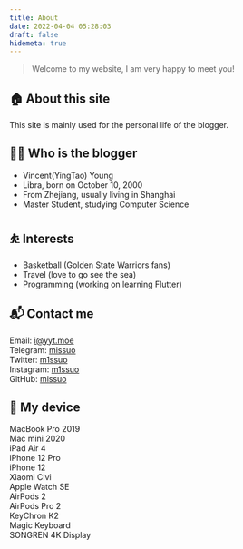 ```yaml
---
title: About
date: 2022-04-04 05:28:03
draft: false
hidemeta: true
---
```

> Welcome to my website, I am very happy to meet you!

## 🏠 About this site
This site is mainly used for the personal life of the blogger.

## 👨‍💻 Who is the blogger
- Vincent(YingTao) Young
- Libra, born on October 10, 2000
- From Zhejiang, usually living in Shanghai
- Master Student, studying Computer Science

## ⛹ Interests
- Basketball (Golden State Warriors fans)
- Travel (love to go see the sea)
- Programming (working on learning Flutter)

## 📬 Contact me
Email: [i@yyt.moe](mailto:i@yyt.moe)  
Telegram: [missuo](https://t.me/missuo)  
Twitter: [m1ssuo](https://twitter.com/m1ssuo)  
Instagram: [m1ssuo](https://instagram.com/m1ssuo)  
GitHub: [missuo](https://github.com/missuo)  

## 📱 My device
MacBook Pro 2019  
Mac mini 2020  
iPad Air 4  
iPhone 12 Pro  
iPhone 12  
Xiaomi Civi  
Apple Watch SE  
AirPods 2  
AirPods Pro 2  
KeyChron K2  
Magic Keyboard  
SONGREN 4K Display   
